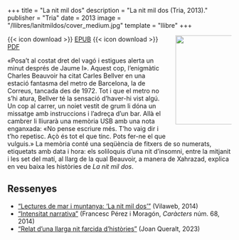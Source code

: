 +++
title = "La nit mil dos"
description = "La nit mil dos (Tria, 2013)."
publisher = "Tria"
date = 2013
image = "/llibres/lanitmildos/cover_medium.jpg"
template = "llibre"
+++

<img src="/llibres/lanitmildos/cover_small.jpg" style="max-width: 25%; width: 200px; height: auto; float: right; margin: 0 0 20px 20px;" />

{{< icon download >}} <span class="small">[EPUB](/files/lanitmildos.epub)</span>
{{< icon download >}} <span class="small">[PDF](/files/lanitmildos.pdf)</span>

«Posa’t al costat dret del vagó i estigues alerta un minut després de Jaume I». Aquest cop, l’enigmàtic Charles Beauvoir ha citat Carles Bellver en una estació fantasma del metro de Barcelona, la de Correus, tancada des de 1972. Tot i que el metro no s’hi atura, Bellver té la sensació d’haver-hi vist algú. Un cop al carrer, un noiet vestit de grum li dóna un missatge amb instruccions i l’adreça d’un bar. Allà el cambrer li lliurarà una memòria USB amb una nota enganxada: «No pense escriure més. T’ho vaig dir i t’ho repetisc. Açò és tot el que tinc. Pots fer-ne el que vulguis.» La memòria conté una seqüència de fitxers de so numerats, etiquetats amb data i hora: els soliloquis d’una nit d’insomni, entre la mitjanit i les set del matí, al llarg de la qual Beauvoir, a manera de Xahrazad, explica en veu baixa les històries de *La nit mil dos*.

## Ressenyes

- [“Lectures de mar i muntanya: ‘La nit mil dos’”](https://www.vilaweb.cat/noticia/4207807/20140828/lectures-mar-muntanya-nit-mil-dos.html) (Vilaweb, 2014)
- [“Intensitat narrativa”](2014-11-21-caracters-lanitmildos.pdf) (Francesc Pérez i Moragón, *Caràcters* núm. 68, 2014)
- [“Relat d’una llarga nit farcida d’històries”](https://jqueralt.codeberg.page/lectures/mildos/) (Joan Queralt, 2023)